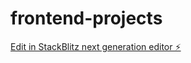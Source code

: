 # frontend-projects

[Edit in StackBlitz next generation editor ⚡️](https://stackblitz.com/~/github.com/bharadhwaj08/frontend-projects)